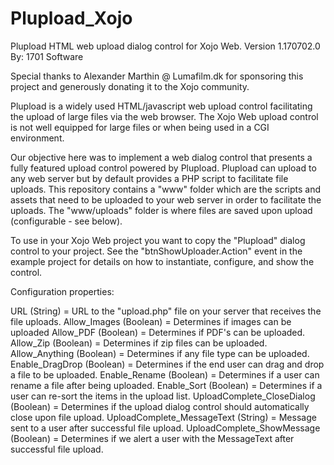 # Plupload_Xojo
Plupload HTML web upload dialog control for Xojo Web.
Version 1.170702.0
By: 1701 Software

Special thanks to Alexander Marthin @ Lumafilm.dk for sponsoring this project and generously donating it to the Xojo community.

Plupload is a widely used HTML/javascript web upload control facilitating the upload of large files via the web browser. The Xojo Web upload control is not well equipped for large files or when being used in a CGI environment.

Our objective here was to implement a web dialog control that presents a fully featured upload control powered by Plupload. Plupload can upload to any web server but by default provides a PHP script to facilitate file uploads. This repository contains a "www" folder which are the scripts and assets that need to be uploaded to your web server in order to facilitate the uploads. The "www/uploads" folder is where files are saved upon upload (configurable - see below).

To use in your Xojo Web project you want to copy the "Plupload" dialog control to your project. See the "btnShowUploader.Action" event in the example project for details on how to instantiate, configure, and show the control. 

Configuration properties:

URL (String) = URL to the "upload.php" file on your server that receives the file uploads.
Allow_Images (Boolean) = Determines if images can be uploaded
Allow_PDF (Boolean) = Determines if PDF's can be uploaded.
Allow_Zip (Boolean) = Determines if zip files can be uploaded.
Allow_Anything (Boolean) = Determines if any file type can be uploaded.
Enable_DragDrop (Boolean) = Determines if the end user can drag and drop a file to be uploaded.
Enable_Rename (Boolean) = Determines if a user can rename a file after being uploaded.
Enable_Sort (Boolean) = Determines if a user can re-sort the items in the upload list.
UploadComplete_CloseDialog (Boolean) = Determines if the upload dialog control should automatically close upon file upload.
UploadComplete_MessageText (String) = Message sent to a user after successful file upload.
UploadComplete_ShowMessage (Boolean) = Determines if we alert a user with the MessageText after successful file upload.
